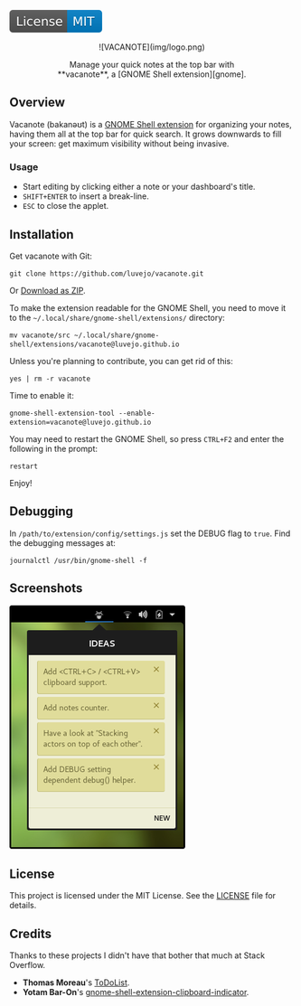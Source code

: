 [![License: MIT](img/license-badge.svg)](LICENSE)

<p align="center"> ![VACANOTE](img/logo.png) </p>

<p align="center" style="max-width: 380px; margin: auto">
    Manage your quick notes at the top bar with **vacanote**, a [GNOME Shell extension][gnome].
</p>

## Overview
Vacanote (bakanəʊt) is a [GNOME Shell extension][gnome] for organizing your notes, having them all at the top bar for quick search. It grows downwards to fill your screen: get maximum visibility without being invasive.

### Usage
- Start editing by clicking either a note or your dashboard's title.
- `SHIFT+ENTER` to insert a break-line.
- `ESC` to close the applet.

## Installation

Get vacanote with Git:

    git clone https://github.com/luvejo/vacanote.git

Or  [Download as ZIP][zip-download].

To make the extension readable for the GNOME Shell, you need to move it to the `~/.local/share/gnome-shell/extensions/` directory:

    mv vacanote/src ~/.local/share/gnome-shell/extensions/vacanote@luvejo.github.io

Unless you're planning to contribute, you can get rid of this:

    yes | rm -r vacanote

Time to enable it:

    gnome-shell-extension-tool --enable-extension=vacanote@luvejo.github.io

You may need to restart the GNOME Shell, so press `CTRL+F2` and enter the following in the prompt:

    restart

Enjoy!

## Debugging

In `/path/to/extension/config/settings.js` set the DEBUG flag to `true`. Find the debugging messages at:

    journalctl /usr/bin/gnome-shell -f


## Screenshots

![screenshot](img/screenshot.png)

## License

This project is licensed under the MIT License. See the [LICENSE](LICENSE) file for details.

## Credits
Thanks to these projects I didn't have that bother that much at Stack Overflow.
- **Thomas Moreau**'s  [ToDoList](todolist).
- **Yotam Bar-On**'s [gnome-shell-extension-clipboard-indicator](clipboard-indicator).


[gnome]: https://wiki.gnome.org/Projects/GnomeShell/Extensions
[zip-download]: https://github.com/luvejo/vacanote/archive/master.zip
[todolist]: https://github.com/tomMoral/ToDoList
[clipboard-indicator]: https://github.com/Tudmotu/gnome-shell-extension-clipboard-indicator
